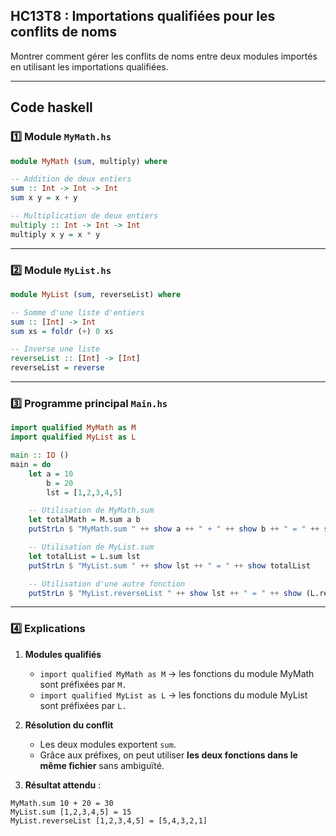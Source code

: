 ## HC13T8 : Importations qualifiées pour les conflits de noms

Montrer comment gérer les conflits de noms entre deux modules importés en utilisant les importations qualifiées.

---

## Code haskell

### 1️⃣ Module `MyMath.hs`

```haskell
module MyMath (sum, multiply) where

-- Addition de deux entiers
sum :: Int -> Int -> Int
sum x y = x + y

-- Multiplication de deux entiers
multiply :: Int -> Int -> Int
multiply x y = x * y
```

---

### 2️⃣ Module `MyList.hs`

```haskell
module MyList (sum, reverseList) where

-- Somme d'une liste d'entiers
sum :: [Int] -> Int
sum xs = foldr (+) 0 xs

-- Inverse une liste
reverseList :: [Int] -> [Int]
reverseList = reverse
```

---

### 3️⃣ Programme principal `Main.hs`

```haskell
import qualified MyMath as M
import qualified MyList as L

main :: IO ()
main = do
    let a = 10
        b = 20
        lst = [1,2,3,4,5]

    -- Utilisation de MyMath.sum
    let totalMath = M.sum a b
    putStrLn $ "MyMath.sum " ++ show a ++ " + " ++ show b ++ " = " ++ show totalMath

    -- Utilisation de MyList.sum
    let totalList = L.sum lst
    putStrLn $ "MyList.sum " ++ show lst ++ " = " ++ show totalList

    -- Utilisation d'une autre fonction
    putStrLn $ "MyList.reverseList " ++ show lst ++ " = " ++ show (L.reverseList lst)
```

---

### 4️⃣ Explications

1. **Modules qualifiés**

   * `import qualified MyMath as M` → les fonctions du module MyMath sont préfixées par `M.`
   * `import qualified MyList as L` → les fonctions du module MyList sont préfixées par `L.`

2. **Résolution du conflit**

   * Les deux modules exportent `sum`.
   * Grâce aux préfixes, on peut utiliser **les deux fonctions dans le même fichier** sans ambiguïté.

3. **Résultat attendu** :

```
MyMath.sum 10 + 20 = 30
MyList.sum [1,2,3,4,5] = 15
MyList.reverseList [1,2,3,4,5] = [5,4,3,2,1]
```
